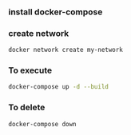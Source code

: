 ### install docker-compose

### create network
```bash
docker network create my-network
```

 ### To execute 
 ```bash
docker-compose up -d --build
```

### To delete
```bash
docker-compose down
```
